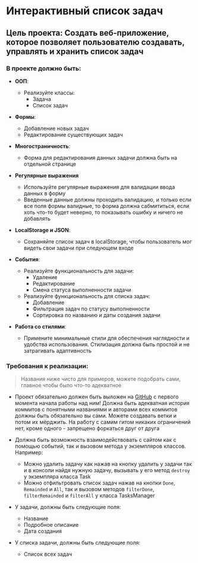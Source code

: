 # Интерактивный список задач

## Цель проекта: Создать веб-приложение, которое позволяет пользователю создавать, управлять и хранить список задач

### В проекте должно быть:

+ **ООП**:
    + Реализуйте классы:
        + Задача
        + Список задач

+ **Формы**:
    + Добавление новых задач
    + Редактирование существующих задач

+ **Многостраничность**:
    + Форма для редактирования данных задачи должна быть на отдельной странице

+ **Регулярные выражения**
    + Используйте регулярные выражения для валидации ввода данных в форму
    + Введенные данные должны проходить валидацию, и только если все поля формы валидные, то форма должна
      сабмититься, если хоть что-то будет неверно, то показывать ошибку и ничего не добавлять

+ **LocalStorage и JSON**:
    + Сохраняйте список задач в localStorage, чтобы пользователь мог видеть свои задачи при следующем входе

+ **События**:
    + Реализуйте функциональность для задачи:
        + Удаление
        + Редактирование
        + Смена статуса выполненности задачи
    + Реализуйте функциональность для списка задач:
        + Добавление
        + Фильтрация задач по статусу выполненности
        + Сортировка по названию и даты создания задачи

+ **Работа со стилями**:
    + Примените минимальные стили для обеспечения наглядности и удобства использования. Стилизация должна быть простой и
      не затрагивать адаптивность

### Требования к реализации:

> Названия ниже чисто для примеров, можете подобрать сами, главное чтобы было что-то адекватное

+ Проект обязательно должен быть выложен на [GitHub](https://github.com/) с первого момента начала работы над ним!
  Должна быть адекватная история коммитов с понятными названиями и авторами всех коммитов должны быть обязательно вы
  сами. Можете создавать ветки и потом их мёрджить. На работу с самим гитом никаких ограничений нет, кроме одного -
  запрещено форкаться друг от друга

+ Должна быть возможность взаимодействовать с сайтом как с помощью событий, так и вызовом метода у экземпляров классов.
  Например:
    + Можно удалить задачу как нажав на кнопку удалить у задачи так и в консоли найдя нужную задачу, вызывать у
      его метод `destroy`  у экземпляра класса Task
    + Можно отфильтровать список задач нажав на кнопки `Done`, `Remainded` и `All`, так и вызовом методов
      `filterDone`, `filterRemainded` и `filterAll` у класса TasksManager

+ У задачи, должны быть следующие поля:
    + Название
    + Подробное описание
    + Дата создания

+ У списка задачи, должны быть следующие поля:
    + Список всех задач 